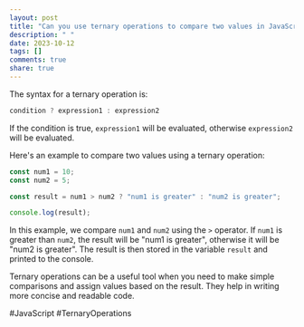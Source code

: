 ```yaml
---
layout: post
title: "Can you use ternary operations to compare two values in JavaScript?"
description: " "
date: 2023-10-12
tags: []
comments: true
share: true
---
```


The syntax for a ternary operation is:
```javascript
condition ? expression1 : expression2
```

If the condition is true, `expression1` will be evaluated, otherwise `expression2` will be evaluated.

Here's an example to compare two values using a ternary operation:

```javascript
const num1 = 10;
const num2 = 5;

const result = num1 > num2 ? "num1 is greater" : "num2 is greater";

console.log(result);
```

In this example, we compare `num1` and `num2` using the `>` operator. If `num1` is greater than `num2`, the result will be "num1 is greater", otherwise it will be "num2 is greater". The result is then stored in the variable `result` and printed to the console.

Ternary operations can be a useful tool when you need to make simple comparisons and assign values based on the result. They help in writing more concise and readable code.

#JavaScript #TernaryOperations